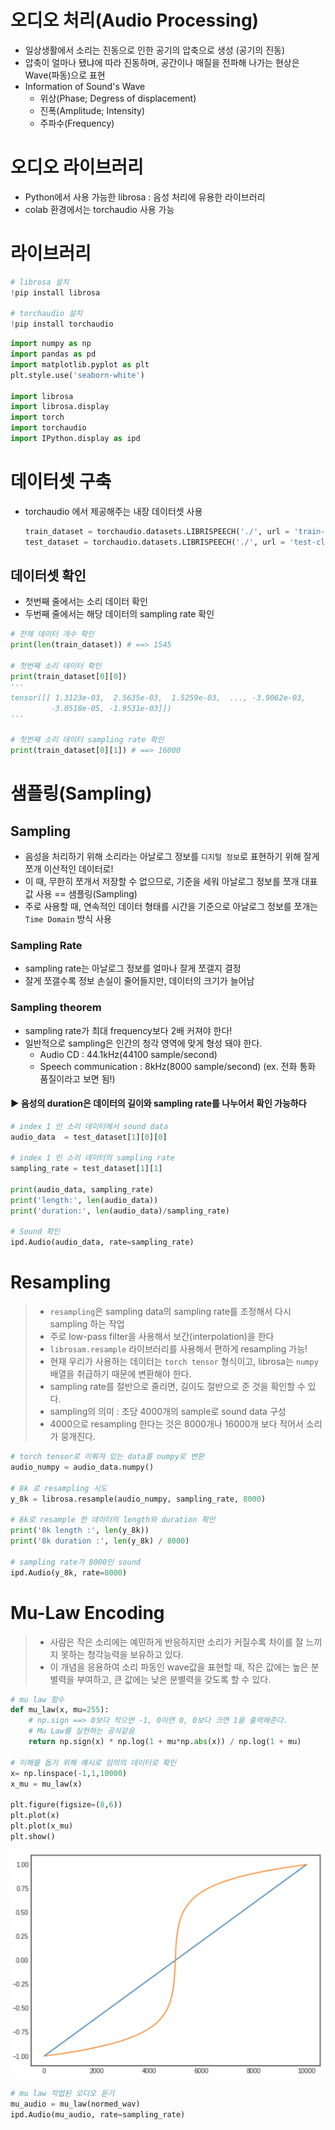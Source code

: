# 오디오 처리(Audio Processing)

- 일상생활에서 소리는 진동으로 인한 공기의 압축으로 생성 (공기의 진동)
- 압축이 얼마나 됐냐에 따라 진동하며, 공간이나 매질을 전파해 나가는 현상은 Wave(파동)으로 표현
- Information of Sound's Wave
    - 위상(Phase; Degress of displacement)
    - 진폭(Amplitude; Intensity)
    - 주파수(Frequency)



# 오디오 라이브러리

- Python에서 사용 가능한 librosa : 음성 처리에 유용한 라이브러리
- colab 환경에서는 torchaudio 사용 가능



# 라이브러리

```python
# librosa 설치
!pip install librosa

# torchaudio 설치
!pip install torchaudio
```

```python
import numpy as np
import pandas as pd
import matplotlib.pyplot as plt
plt.style.use('seaborn-white')

import librosa
import librosa.display
import torch
import torchaudio
import IPython.display as ipd
```



# 데이터셋 구축
- torchaudio 에서 제공해주는 내장 데이터셋 사용

  ```python
  train_dataset = torchaudio.datasets.LIBRISPEECH('./', url = 'train-clean-100', download=True)
  test_dataset = torchaudio.datasets.LIBRISPEECH('./', url = 'test-clean', download=True)
  ```

  

## 데이터셋 확인

- 첫번째 줄에서는 소리 데이터 확인
- 두번째 줄에서는 해당 데이터의 sampling rate 확인

```python
# 전체 데이터 개수 확인
print(len(train_dataset)) # ==> 1545

# 첫번째 소리 데이터 확인
print(train_dataset[0][0])
'''
tensor([[ 1.3123e-03,  2.5635e-03,  1.5259e-03,  ..., -3.9062e-03,
         -3.0518e-05, -1.9531e-03]])
'''

# 첫번째 소리 데이터 sampling rate 확인
print(train_dataset[0][1]) # ==> 16000
```



# 샘플링(Sampling)



## Sampling

- 음성을 처리하기 위해 소리라는 아날로그 정보를 `디지털 정보`로 표현하기 위해 잘게 쪼개 이산적인 데이터로!
- 이 때, 무한히 쪼개서 저장할 수 없으므로, 기준을 세워 아날로그 정보를 쪼개 대표값 사용 == 샘플링(Sampling)
- 주로 사용할 때, 연속적인 데이터 형태를 시간을 기준으로 아날로그 정보를 쪼개는 `Time Domain` 방식 사용



### Sampling Rate

- sampling rate는 아날로그 정보를 얼마나 잘게 쪼갤지 결정
- 잘게 쪼갤수록 정보 손실이 줄어들지만, 데이터의 크기가 늘어남



### Sampling theorem

- sampling rate가 최대 frequency보다 2배 커져야 한다!
- 일반적으로 sampling은 인간의 청각 영역에 맞게 형성 돼야 한다.
    - Audio CD : 44.1kHz(44100 sample/second)
    - Speech communication : 8kHz(8000 sample/second) (ex. 전화 통화 품질이라고 보면 됨!)

#### ▶ 음성의 duration은 데이터의 길이와 sampling rate를 나누어서 확인 가능하다

```python
# index 1 인 소리 데이터에서 sound data
audio_data  = test_dataset[1][0][0]

# index 1 인 소리 데이터의 sampling rate
sampling_rate = test_dataset[1][1]

print(audio_data, sampling_rate)
print('length:', len(audio_data))
print('duration:', len(audio_data)/sampling_rate)

# Sound 확인 
ipd.Audio(audio_data, rate=sampling_rate)
```



# Resampling

> - `resampling`은 sampling data의 sampling rate를 조정해서 다시 sampling 하는 작업
> - 주로 low-pass filter을 사용해서 보간(interpolation)을 한다
> -  `librosam.resample` 라이브러리를 사용해서 편하게 resampling 가능!
> - 현재 우리가 사용하는 데이터는 `torch tensor` 형식이고, librosa는 `numpy`배열을 취급하기 때문에 변환해야 한다.
> - sampling rate를 절반으로 줄리면, 길이도 절반으로 준 것을 확인할 수 있다.
> - sampling의 의미 : 초당 4000개의 sample로 sound data 구성
> - 4000으로 resampling 한다는 것은 8000개나 16000개 보다 적어서 소리가 뭉개진다.

```python
# torch tensor로 이뤄져 있는 data를 numpy로 변환
audio_numpy = audio_data.numpy()

# 8k 로 resampling 시도
y_8k = librosa.resample(audio_numpy, sampling_rate, 8000)

# 8k로 resample 한 데이터의 length와 duration 확인
print('8k length :', len(y_8k))
print('8k duration :', len(y_8k) / 8000)

# sampling rate가 8000인 sound
ipd.Audio(y_8k, rate=8000)
```



# Mu-Law Encoding

> - 사람은 작은 소리에는 예민하게 반응하지만 소리가 커질수록 차이를 잘 느끼지 못하는 청각능력을 보유하고 있다.
> - 이 개념을 응용하여 소리 파동인 wave값을 표현할 때, 작은 값에는 높은 분별력을 부여하고, 큰 값에는 낮은 분별력을 갖도록 할 수 있다.

```python
# mu law 함수
def mu_law(x, mu=255):
    # np.sign ==> 0보다 작으면 -1, 0이면 0, 0보다 크면 1을 출력해준다.
    # Mu Law를 실현하는 공식같음
    return np.sign(x) * np.log(1 + mu*np.abs(x)) / np.log(1 + mu)

# 이해를 돕기 위해 예시로 임의의 데이터로 확인
x= np.linspace(-1,1,10000)
x_mu = mu_law(x)

plt.figure(figsize=(8,6))
plt.plot(x)
plt.plot(x_mu)
plt.show()
```

![image-20211030074020880](md-images/image-20211030074020880.png)

```python
# mu law 작업된 오디오 듣기
mu_audio = mu_law(normed_wav)
ipd.Audio(mu_audio, rate=sampling_rate)
```

